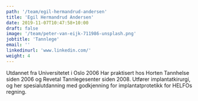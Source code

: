 ```yaml
---
path: '/team/egil-hermandrud-andersen'
title: 'Egil Hermandrud Andersen'
date: 2019-11-07T10:47:58+10:00
draft: false
image: '/team/peter-van-eijk-711986-unsplash.png'
jobtitle: 'Tannlege'
email: ''
linkedinurl: 'www.linkedin.com/'
weight: 4
---
```


Utdannet fra Universitetet i Oslo 2006
Har praktisert hos Horten Tannhelse siden 2006 og Revetal Tannlegesenter siden 2008.
Utfører implantatkirurgi, og her spesialutdanning med godkjenning for implantatprotetikk for HELFOs regning.
